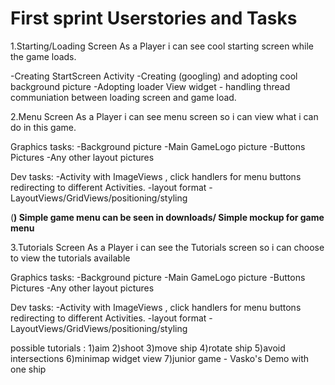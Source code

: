 # First sprint Userstories and Tasks #


1.Starting/Loading Screen
As a Player i can see cool starting screen while the game loads.

-Creating StartScreen Activity
-Creating (googling) and adopting cool background picture
-Adopting loader View widget - handling thread communiation between loading screen and game load.



2.Menu Screen
As a Player i can see menu screen so i can view what i can do in this game.

Graphics tasks:
-Background picture  -Main GameLogo picture  -Buttons Pictures  -Any other layout pictures

Dev tasks:
-Activity with ImageViews , click handlers for menu buttons redirecting to different Activities.
-layout format - LayoutViews/GridViews/positioning/styling

(**) Simple game menu can be seen in downloads/ Simple mockup for game menu**

3.Tutorials Screen
As a Player i can see the Tutorials screen so i can choose to view the tutorials available

Graphics tasks:
-Background picture  -Main GameLogo picture  -Buttons Pictures  -Any other layout pictures

Dev tasks:
-Activity with ImageViews , click handlers for menu buttons redirecting to different Activities.
-layout format - LayoutViews/GridViews/positioning/styling

possible tutorials : 1)aim 2)shoot 3)move ship 4)rotate ship 5)avoid intersections 6)minimap widget view 7)junior game - Vasko's Demo with one ship